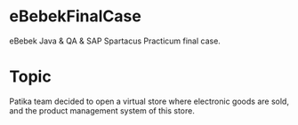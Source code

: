 # eBebekFinalCase
eBebek Java &amp; QA &amp; SAP Spartacus Practicum final case.

# Topic
Patika team decided to open a virtual store where electronic goods are sold, and the product management system of this store.
